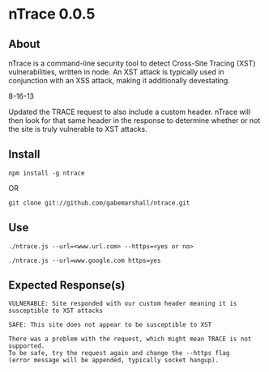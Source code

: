 nTrace 0.0.5
======

About
-------

nTrace is a command-line security tool to detect Cross-Site Tracing (XST) vulnerabilities, written in node. An XST attack is typically used in conjunction with an XSS attack, making it additionally devestating.

8-16-13

Updated the TRACE request to also include a custom header. nTrace will then look for that same header in the response to determine whether or not the site is truly vulnerable to XST attacks.

Install
-------

```
npm install -g ntrace
```
OR
```
git clone git://github.com/gabemarshall/ntrace.git
```

Use
-------
```
./ntrace.js --url=<www.url.com> --https=<yes or no>

./ntrace.js --url=www.google.com https=yes
```

Expected Response(s)
-------
```
VULNERABLE: Site responded with our custom header meaning it is susceptible to XST attacks
```
```
SAFE: This site does not appear to be susceptible to XST
```
```
There was a problem with the request, which might mean TRACE is not supported.
To be safe, try the request again and change the --https flag
(error message will be appended, typically socket hangup).
```